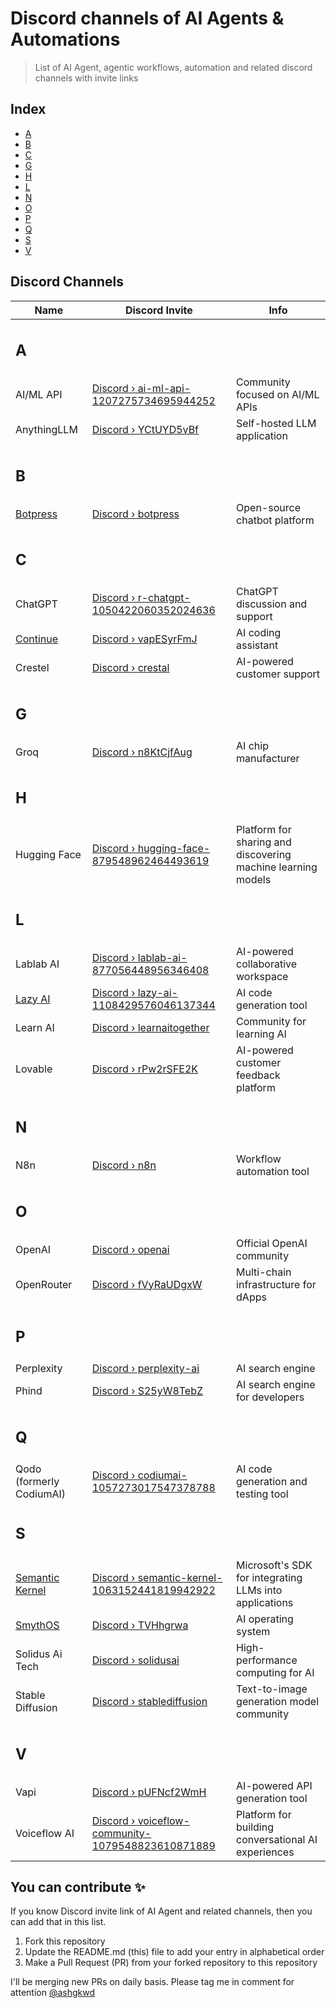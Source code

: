 # Discord channels of AI Agents & Automations

> List of AI Agent, agentic workflows, automation and related discord channels with invite links

## Index

- [A](#start-of-a)
- [B](#start-of-b)
- [C](#start-of-c)
- [G](#start-of-g)
- [H](#start-of-h)
- [L](#start-of-l)
- [N](#start-of-n)
- [O](#start-of-o)
- [P](#start-of-p)
- [Q](#start-of-q)
- [S](#start-of-s)
- [V](#start-of-v)

## Discord Channels

| Name                                                                                     | Discord Invite                                                                                                  | Info                                                         |
| ---------------------------------------------------------------------------------------- | --------------------------------------------------------------------------------------------------------------- | ------------------------------------------------------------ |
| <h2 id="start-of-a">A</h2>                                                               |                                                                                                                 |                                                              |
| AI/ML API                                                                                | [Discord › ai-ml-api-1207275734695944252](https://discord.gg/invite/ai-ml-api-1207275734695944252)              | Community focused on AI/ML APIs                              |
| AnythingLLM                                                                              | [Discord › YCtUYD5vBf](https://discord.com/invite/YCtUYD5vBf)                                                   | Self-hosted LLM application                                  |
| <h2 id="start-of-b">B</h2>                                                               |                                                                                                                 |                                                              |
| [Botpress](https://aiagentslive.com/agents/0c2d.botpress-ai-agent-builder)               | [Discord › botpress](https://discord.gg/invite/botpress)                                                        | Open-source chatbot platform                                 |
| <h2 id="start-of-c">C</h2>                                                               |                                                                                                                 |                                                              |
| ChatGPT                                                                                  | [Discord › r-chatgpt-1050422060352024636](https://discord.gg/invite/r-chatgpt-1050422060352024636)              | ChatGPT discussion and support                               |
| [Continue](https://aiagentslive.com/agents/9g9g.continue-ai-agent)                       | [Discord › vapESyrFmJ](https://discord.gg/vapESyrFmJ)                                                           | AI coding assistant                                          |
| Crestel                                                                                  | [Discord › crestal](https://discord.gg/invite/crestal)                                                          | AI-powered customer support                                  |
| <h2 id="start-of-g">G</h2>                                                               |                                                                                                                 |                                                              |
| Groq                                                                                     | [Discord › n8KtCjfAug](https://discord.com/invite/n8KtCjfAug)                                                   | AI chip manufacturer                                         |
| <h2 id="start-of-h">H</h2>                                                               |                                                                                                                 |                                                              |
| Hugging Face                                                                             | [Discord › hugging-face-879548962464493619](https://discord.gg/invite/hugging-face-879548962464493619)          | Platform for sharing and discovering machine learning models |
| <h2 id="start-of-l">L</h2>                                                               |                                                                                                                 |                                                              |
| Lablab AI                                                                                | [Discord › lablab-ai-877056448956346408](https://discord.gg/invite/lablab-ai-877056448956346408)                | AI-powered collaborative workspace                           |
| [Lazy AI](https://aiagentslive.com/agents/1f2d.lazy-ai-ai-agent-builder)                 | [Discord › lazy-ai-1108429576046137344](https://discord.gg/invite/lazy-ai-1108429576046137344)                  | AI code generation tool                                      |
| Learn AI                                                                                 | [Discord › learnaitogether](https://discord.gg/invite/learnaitogether)                                          | Community for learning AI                                    |
| Lovable                                                                                  | [Discord › rPw2rSFE2K](https://discord.com/invite/rPw2rSFE2K)                                                   | AI-powered customer feedback platform                        |
| <h2 id="start-of-n">N</h2>                                                               |                                                                                                                 |                                                              |
| N8n                                                                                      | [Discord › n8n](https://discord.com/invite/n8n)                                                                 | Workflow automation tool                                     |
| <h2 id="start-of-o">O</h2>                                                               |                                                                                                                 |                                                              |
| OpenAI                                                                                   | [Discord › openai](https://discord.gg/invite/openai)                                                            | Official OpenAI community                                    |
| OpenRouter                                                                               | [Discord › fVyRaUDgxW](https://discord.com/invite/fVyRaUDgxW)                                                   | Multi-chain infrastructure for dApps                         |
| <h2 id="start-of-p">P</h2>                                                               |                                                                                                                 |                                                              |
| Perplexity                                                                               | [Discord › perplexity-ai](https://discord.gg/invite/perplexity-ai)                                              | AI search engine                                             |
| Phind                                                                                    | [Discord › S25yW8TebZ](https://discord.com/invite/S25yW8TebZ)                                                   | AI search engine for developers                              |
| <h2 id="start-of-q">Q</h2>                                                               |                                                                                                                 |                                                              |
| Qodo (formerly CodiumAI)                                                                 | [Discord › codiumai-1057273017547378788](https://discord.com/invite/codiumai-1057273017547378788)               | AI code generation and testing tool                          |
| <h2 id="start-of-s">S</h2>                                                               |                                                                                                                 |                                                              |
| [Semantic Kernel](https://aiagentslive.com/agents/0c5j.semantic-kernel-ai-agent-builder) | [Discord › semantic-kernel-1063152441819942922](https://discord.gg/invite/semantic-kernel-1063152441819942922)  | Microsoft's SDK for integrating LLMs into applications       |
| [SmythOS](https://aiagentslive.com/agents/7i2d.smythos-ai-agent-builder)                 | [Discord › TVHhgrwa](https://discord.gg/TVHhgrwa)                                                               | AI operating system                                          |
| Solidus Ai Tech                                                                          | [Discord › solidusai](https://discord.com/invite/solidusai)                                                     | High-performance computing for AI                            |
| Stable Diffusion                                                                         | [Discord › stablediffusion](https://discord.gg/invite/stablediffusion)                                          | Text-to-image generation model community                     |
| <h2 id="start-of-v">V</h2>                                                               |                                                                                                                 |                                                              |
| Vapi                                                                                     | [Discord › pUFNcf2WmH](https://discord.gg/invite/pUFNcf2WmH)                                                    | AI-powered API generation tool                               |
| Voiceflow AI                                                                             | [Discord › voiceflow-community-1079548823610871889](https://discord.gg/voiceflow-community-1079548823610871889) | Platform for building conversational AI experiences          |

## You can contribute ✨

If you know Discord invite link of AI Agent and related channels, then you can add that in this list.

1. Fork this repository
1. Update the README.md (this) file to add your entry in alphabetical order
1. Make a Pull Request (PR) from your forked repository to this repository

I'll be merging new PRs on daily basis. Please tag me in comment for attention [@ashgkwd](https://github.com/ashgkwd)
